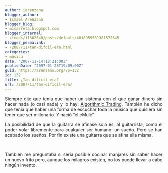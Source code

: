 ```yaml
---
author: iarenzana
blogger_author:
- Ismael Arenzana
blogger_blog:
- micarreta.blogspot.com
blogger_internal:
- /feeds/11302648/posts/default/4018959581381572645
blogger_permalink:
- /2007/11/tan-difcil-era.html
categories:
- música
date: "2007-11-14T18:21:00Z"
publishDate: "2097-01-23T19:09:00Z"
guid: https://arenzana.org/?p=132
id: 132
title: ¿Tan difícil era?
url: /2007/11/tan-dificil-era/
---
```

<p style="text-align: justify;">
  <p style="text-align: justify;">
    Siempre dije que tenía que haber un sistema con el que ganar dinero sin hacer nada (o casi nada) y lo hay: <a href="http://en.wikipedia.org/wiki/Algorithmic_trading">Algorithmic Trading</a>. También he dicho que tenía que haber una forma de escuchar toda la música que quisiera sin tener que ser millonario. Y nació &#8220;el eMule&#8221;.
  </p>
  
  <p style="text-align: justify;">
    La posibilidad de que la guitarra se afinase sola es, al guitarrista, como el poder volar libremente para cualquier ser humano: un sueño. Pero se han acabado los sueños. Por fin existe una guitarra que se afina ella misma.
  </p>
  
  <div style="text-align: center;">
    <br />
  </div>
  
  <p style="text-align: justify;">
    También me preguntaba si sería posible cocinar manjares sin saber hacer un huevo frito pero, aunque los milagros existen, no los puede llevar a cabo ningún invento.
  </p>

